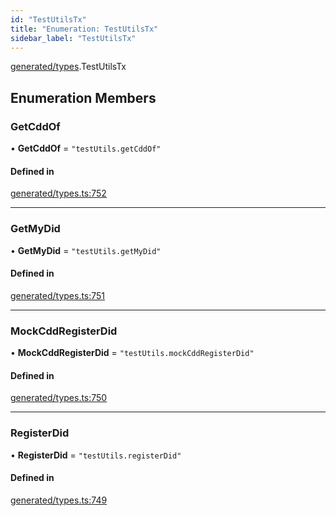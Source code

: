 ```yaml
---
id: "TestUtilsTx"
title: "Enumeration: TestUtilsTx"
sidebar_label: "TestUtilsTx"
---
```


[generated/types](../../../../modules/Generated/Types/Types.md).TestUtilsTx

## Enumeration Members

### GetCddOf

• **GetCddOf** = ``"testUtils.getCddOf"``

#### Defined in

[generated/types.ts:752](https://github.com/PolymeshAssociation/polymesh-sdk/blob/88db4a911/src/generated/types.ts#L752)

___

### GetMyDid

• **GetMyDid** = ``"testUtils.getMyDid"``

#### Defined in

[generated/types.ts:751](https://github.com/PolymeshAssociation/polymesh-sdk/blob/88db4a911/src/generated/types.ts#L751)

___

### MockCddRegisterDid

• **MockCddRegisterDid** = ``"testUtils.mockCddRegisterDid"``

#### Defined in

[generated/types.ts:750](https://github.com/PolymeshAssociation/polymesh-sdk/blob/88db4a911/src/generated/types.ts#L750)

___

### RegisterDid

• **RegisterDid** = ``"testUtils.registerDid"``

#### Defined in

[generated/types.ts:749](https://github.com/PolymeshAssociation/polymesh-sdk/blob/88db4a911/src/generated/types.ts#L749)
